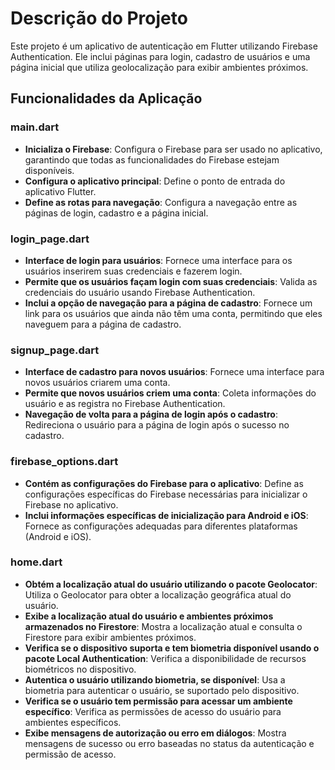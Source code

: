 # Descrição do Projeto

Este projeto é um aplicativo de autenticação em Flutter utilizando Firebase Authentication. Ele inclui páginas para login, cadastro de usuários e uma página inicial que utiliza geolocalização para exibir ambientes próximos.

## Funcionalidades da Aplicação

### main.dart
- **Inicializa o Firebase**: Configura o Firebase para ser usado no aplicativo, garantindo que todas as funcionalidades do Firebase estejam disponíveis.
- **Configura o aplicativo principal**: Define o ponto de entrada do aplicativo Flutter.
- **Define as rotas para navegação**: Configura a navegação entre as páginas de login, cadastro e a página inicial.

### login_page.dart
- **Interface de login para usuários**: Fornece uma interface para os usuários inserirem suas credenciais e fazerem login.
- **Permite que os usuários façam login com suas credenciais**: Valida as credenciais do usuário usando Firebase Authentication.
- **Inclui a opção de navegação para a página de cadastro**: Fornece um link para os usuários que ainda não têm uma conta, permitindo que eles naveguem para a página de cadastro.

### signup_page.dart
- **Interface de cadastro para novos usuários**: Fornece uma interface para novos usuários criarem uma conta.
- **Permite que novos usuários criem uma conta**: Coleta informações do usuário e as registra no Firebase Authentication.
- **Navegação de volta para a página de login após o cadastro**: Redireciona o usuário para a página de login após o sucesso no cadastro.

### firebase_options.dart
- **Contém as configurações do Firebase para o aplicativo**: Define as configurações específicas do Firebase necessárias para inicializar o Firebase no aplicativo.
- **Inclui informações específicas de inicialização para Android e iOS**: Fornece as configurações adequadas para diferentes plataformas (Android e iOS).

### home.dart
- **Obtém a localização atual do usuário utilizando o pacote Geolocator**: Utiliza o Geolocator para obter a localização geográfica atual do usuário.
- **Exibe a localização atual do usuário e ambientes próximos armazenados no Firestore**: Mostra a localização atual e consulta o Firestore para exibir ambientes próximos.
- **Verifica se o dispositivo suporta e tem biometria disponível usando o pacote Local Authentication**: Verifica a disponibilidade de recursos biométricos no dispositivo.
- **Autentica o usuário utilizando biometria, se disponível**: Usa a biometria para autenticar o usuário, se suportado pelo dispositivo.
- **Verifica se o usuário tem permissão para acessar um ambiente específico**: Verifica as permissões de acesso do usuário para ambientes específicos.
- **Exibe mensagens de autorização ou erro em diálogos**: Mostra mensagens de sucesso ou erro baseadas no status da autenticação e permissão de acesso.
